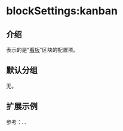 # blockSettings:kanban

## 介绍

表示的是“[看板](https://docs-cn.nocobase.com/handbook/block-kanban)”区块的配置项。

## 默认分组

无。

## 扩展示例

参考：...
